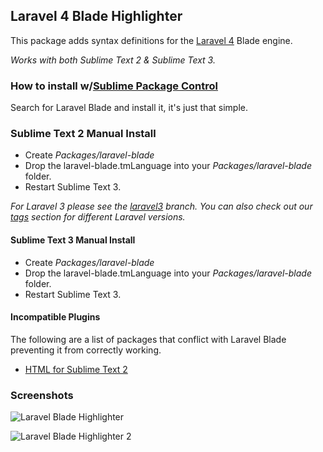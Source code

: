 ## Laravel 4 Blade Highlighter

This package adds syntax definitions for the [Laravel 4](http://www.laravel.com) Blade engine.

*Works with both Sublime Text 2 & Sublime Text 3.*

### How to install w/[Sublime Package Control](http://wbond.net/sublime_packages/package_control)

Search for Laravel Blade and install it, it's just that simple.

### Sublime Text 2 Manual Install

* Create *Packages/laravel-blade*
* Drop the laravel-blade.tmLanguage into your *Packages/laravel-blade* folder.
* Restart Sublime Text 3.

*For Laravel 3 please see the [laravel3](https://github.com/Medalink/laravel-blade/tree/laravel3) branch.*
*You can also check out our [tags](https://github.com/Medalink/laravel-blade/tags) section for different Laravel versions.*

#### Sublime Text 3 Manual Install

* Create *Packages/laravel-blade*
* Drop the laravel-blade.tmLanguage into your *Packages/laravel-blade* folder.
* Restart Sublime Text 3.

#### Incompatible Plugins

The following are a list of packages that conflict with Laravel Blade preventing it from correctly working.

* [HTML for Sublime Text 2](https://github.com/mrmartineau/HTML5)

### Screenshots

![Laravel Blade Highlighter](http://tge-studio.com/blade/laravel-blade-highlighter.png "Laravel Blade Highlighter")

![Laravel Blade Highlighter 2](http://tge-studio.com/blade/laravel-blade-highlighter-more.png "Laravel Blade Highlighter 2")
